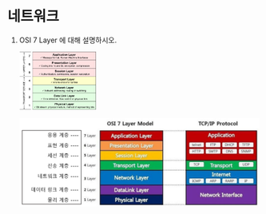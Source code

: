 # 네트워크

1. OSI 7 Layer 에 대해 설명하시오.

   <img src="./images/tutorial-osi-7-layer-model.gif" alt="tutorial-osi-7-layer-model" style="zoom:15%;" />

   ![layers](./images/layers.png)